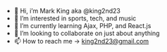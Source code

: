 - 👋 Hi, i’m Mark King aka @king2nd23 
- 👀 I’m interested in sports, tech, and music
- 🌱 I’m currently learning Ajax, PHP, and React.js
- 💞️ I’m looking to collaborate on just about anything 
- 📫 How to reach me -> king2nd23@gmail.com

<!---
king2nd23/king2nd23 is a ✨ special ✨ repository because its `README.md` (this file) appears on your GitHub profile.
You can click the Preview link to take a look at your changes.
--->

